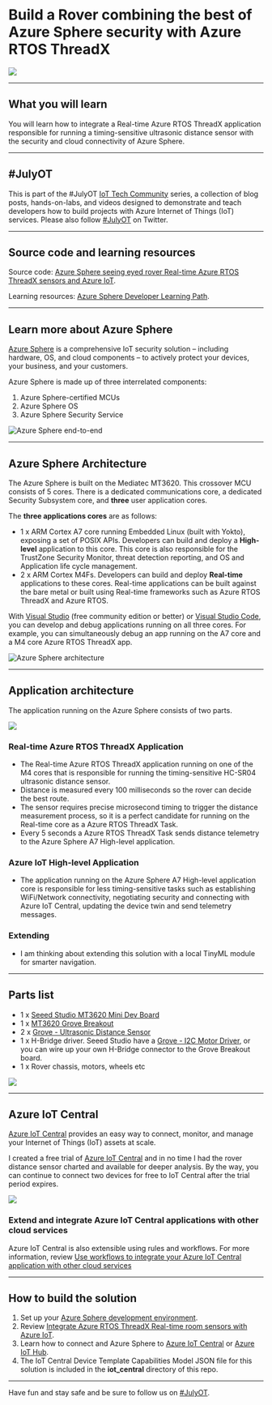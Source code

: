 # Build a Rover combining the best of Azure Sphere security with Azure RTOS ThreadX

![](resources/architecture.png)

---

## What you will learn

You will learn how to integrate a Real-time Azure RTOS ThreadX application responsible for running a timing-sensitive ultrasonic distance sensor with the security and cloud connectivity of Azure Sphere.

---

## #JulyOT

This is part of the #JulyOT [IoT Tech Community](http://aka.ms/julyot) series, a collection of blog posts, hands-on-labs, and videos designed to demonstrate and teach developers how to build projects with Azure Internet of Things (IoT) services. Please also follow [#JulyOT](https://twitter.com/hashtag/JulyOT) on Twitter.

---

## Source code and learning resources

Source code: [Azure Sphere seeing eyed rover Real-time Azure RTOS ThreadX sensors and Azure IoT](https://github.com/gloveboxes/Azure-Sphere-Azure-RTOS-ThreadX-Real-time-Ultrasonic-Rover).

Learning resources: [Azure Sphere Developer Learning Path](https://github.com/gloveboxes/Azure-Sphere-Learning-Path).

---

## Learn more about Azure Sphere

[Azure Sphere](https://azure.microsoft.com/en-au/services/azure-sphere/?WT.mc_id=julyot-rover-dglover) is a comprehensive IoT security solution – including hardware, OS, and cloud components – to actively protect your devices, your business, and your customers.

Azure Sphere is made up of three interrelated components:

1. Azure Sphere-certified MCUs
2. Azure Sphere OS
3. Azure Sphere Security Service

![Azure Sphere end-to-end](resources/azure-sphere-end-to-end.png)

---

## Azure Sphere Architecture

The Azure Sphere is built on the Mediatec MT3620. This crossover MCU consists of 5 cores. There is a dedicated communications core, a dedicated Security Subsystem core, and **three** user application cores.

The **three applications cores** are as follows:

* 1 x  ARM Cortex A7 core running Embedded Linux (built with Yokto), exposing a set of POSIX APIs. Developers can build and deploy a **High-level** application to this core. This core is also responsible for the TrustZone Security Monitor, threat detection reporting, and OS and Application life cycle management.
* 2 x ARM Cortex M4Fs. Developers can build and deploy **Real-time** applications to these cores. Real-time applications can be built against the bare metal or built using  Real-time frameworks such as Azure RTOS ThreadX and Azure RTOS.

With [Visual Studio](https://visualstudio.microsoft.com/downloads/?WT.mc_id=julyot-rover-dglover) (free community edition or better) or [Visual Studio Code](https://code.visualstudio.com/?WT.mc_id=julyot-rover-dglover), you can develop and debug applications running on all three cores. For example, you can simultaneously debug an app running on the A7 core and a M4 core Azure RTOS ThreadX app.

![Azure Sphere architecture](resources/azure-sphere-architecture.png)

---

## Application architecture

The application running on the Azure Sphere consists of two parts.

![](resources/application-architecture.png)

### Real-time Azure RTOS ThreadX Application

* The Real-time Azure RTOS ThreadX application running on one of the M4 cores that is responsible for running the timing-sensitive HC-SR04 ultrasonic distance sensor.
* Distance is measured every 100 milliseconds so the rover can decide the best route.
* The sensor requires precise microsecond timing to trigger the distance measurement process, so it is a perfect candidate for running on the Real-time core as a Azure RTOS ThreadX Task.
* Every 5 seconds a Azure RTOS ThreadX Task sends distance telemetry to the Azure Sphere A7 High-level application.

### Azure IoT High-level Application

* The application running on the Azure Sphere A7 High-level application core is responsible for less timing-sensitive tasks such as establishing WiFi/Network connectivity, negotiating security and connecting with Azure IoT Central, updating the device twin and send telemetry messages.

### Extending

* I am thinking about extending this solution with a local TinyML module for smarter navigation.

---

## Parts list

* 1 x [Seeed Studio MT3620 Mini Dev Board](https://www.seeedstudio.com/mt3620-for-azure-sphere)
* 1 x [MT3620 Grove Breakout](https://www.seeedstudio.com/MT3620-Grove-Breakout-p-4043.html)
* 2 x [Grove - Ultrasonic Distance Sensor](https://www.seeedstudio.com/Grove-Ultrasonic-Distance-Sensor.html)
* 1 x H-Bridge driver. Seeed Studio have a [Grove - I2C Motor Driver](https://wiki.seeedstudio.com/Grove-I2C_Motor_Driver_V1.3/), or you can wire up your own H-Bridge connector to the Grove Breakout board.
* 1 x Rover chassis, motors, wheels etc

![](resources/IMG_0172_cropped.jpg)

---

## Azure IoT Central

[Azure IoT Central](https://azure.microsoft.com/en-in/services/iot-central/?WT.mc_id=julyot-rover-dglover) provides an easy way to connect, monitor, and manage your Internet of Things (IoT) assets at scale.

I created a free trial of [Azure IoT Central](https://azure.microsoft.com/en-gb/services/iot-central/?WT.mc_id=julyot-rover-dglover) and in no time I had the rover distance sensor charted and available for deeper analysis. By the way, you can continue to connect two devices for free to IoT Central after the trial period expires.

![](resources/iot-central-distance-chart.png)

### Extend and integrate Azure IoT Central applications with other cloud services

Azure IoT Central is also extensible using rules and workflows. For more information, review [Use workflows to integrate your Azure IoT Central application with other cloud services](https://docs.microsoft.com/en-us/azure/iot-central/core/howto-configure-rules-advanced?WT.mc_id=julyot-rover-dglover)

---

## How to build the solution

1. Set up your [Azure Sphere development environment](https://github.com/gloveboxes/Azure-Sphere-Learning-Path/tree/master/zdocs_visual_studio_iot_central/Lab_0_Introduction_and_Lab_Set_Up).
2. Review [Integrate Azure RTOS ThreadX Real-time room sensors with Azure IoT](https://github.com/gloveboxes/Azure-Sphere-Learning-Path/tree/master/zdocs_vs_code_iot_central/Lab_6_AzureRTOS_and_Inter-Core_Messaging).
3. Learn how to connect and Azure Sphere to [Azure IoT Central](https://github.com/gloveboxes/Azure-Sphere-Learning-Path/tree/master/zdocs_visual_studio_iot_central/Lab_2_Send_Telemetry_to_Azure_IoT_Central) or [Azure IoT Hub](https://github.com/gloveboxes/Azure-Sphere-Learning-Path/tree/master/zdocs_vs_code_iot_hub/Lab_2_Send_Telemetry_to_Azure_IoT_Hub).
4. The IoT Central Device Template Capabilities Model JSON file for this solution is included in the **iot_central** directory of this repo.

---

Have fun and stay safe and be sure to follow us on [#JulyOT](https://twitter.com/hashtag/JulyOT?src=hash&ref_src=twsrc%5Etfw).
